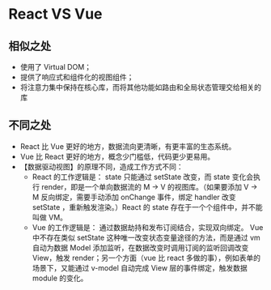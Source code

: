 # React VS Vue
## 相似之处
  * 使用了 Virtual DOM；
  * 提供了响应式和组件化的视图组件；
  * 将注意力集中保持在核心库，而将其他功能如路由和全局状态管理交给相关的库
## 不同之处
  * React 比 Vue 更好的地方，数据流向更清晰，有更丰富的生态系统。
  * Vue 比 React 更好的地方，概念少门槛低，代码更少更易用。
  * 【数据驱动视图】的原理不同，造成工作方式不同：
    * React 的工作逻辑是： state 只能通过 setState 改变，而 state 变化会执行 render，即是一个单向数据流的 M -> V 的视图库。（如果要添加 V -> M 反向绑定，需要手动添加 onChange 事件，绑定 handler 改变 setState ，重新触发渲染。）React 的 state 存在于一个个组件中，并不能叫做 VM。
    * Vue 的工作逻辑是： 通过数据劫持和发布订阅结合，实现双向绑定。 Vue 中不存在类似 setState 这种唯一改变状态变量途径的方法，而是通过 vm 自动为数据 Model 添加监听，在数据改变时调用订阅的监听回调改变 View，触发 render；另一个方面（vue 比 react 多做的事），例如表单的场景下，又能通过 v-model 自动完成 View 层的事件绑定，触发数据 module 的变化。
